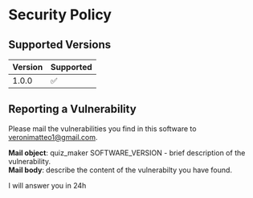 # Security Policy

## Supported Versions

| Version | Supported          |
| ------- | ------------------ |
| 1.0.0   | :white_check_mark: |

## Reporting a Vulnerability

Please mail the vulnerabilities you find in this software to veronimatteo1@gmail.com.  

**Mail object**: quiz_maker SOFTWARE_VERSION - brief description of the vulnerability.  
**Mail body**: describe the content of the vulnerabilty you have found.  

I will answer you in 24h
